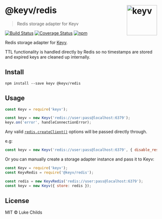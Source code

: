# @keyv/redis [<img width="100" align="right" src="https://rawgit.com/lukechilds/keyv/master/media/logo.svg" alt="keyv">](https://github.com/lukechilds/keyv)

> Redis storage adapter for Keyv

[![Build Status](https://travis-ci.org/lukechilds/keyv-redis.svg?branch=master)](https://travis-ci.org/lukechilds/keyv-redis)
[![Coverage Status](https://coveralls.io/repos/github/lukechilds/keyv-redis/badge.svg?branch=master)](https://coveralls.io/github/lukechilds/keyv-redis?branch=master)
[![npm](https://img.shields.io/npm/v/@keyv/redis.svg)](https://www.npmjs.com/package/@keyv/redis)

Redis storage adapter for [Keyv](https://github.com/lukechilds/keyv).

TTL functionality is handled directly by Redis so no timestamps are stored and expired keys are cleaned up internally.

## Install

```shell
npm install --save keyv @keyv/redis
```

## Usage

```js
const Keyv = require('keyv');

const keyv = new Keyv('redis://user:pass@localhost:6379');
keyv.on('error', handleConnectionError);
```

Any valid [`redis.createClient()`](https://github.com/NodeRedis/node_redis#rediscreateclient) options will be passed directly through.

e.g:

```js
const keyv = new Keyv('redis://user:pass@localhost:6379', { disable_resubscribing: true });
```

Or you can manually create a storage adapter instance and pass it to Keyv:

```js
const Keyv = require('keyv');
const KeyvRedis = require('@keyv/redis');

const redis = new KeyvRedis('redis://user:pass@localhost:6379');
const keyv = new Keyv({ store: redis });
```

## License

MIT © Luke Childs
